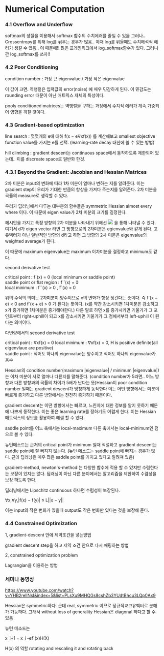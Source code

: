 # Numerical Computation

### 4.1 Overflow and Underflow

softmax의 성질을 이용해서 softmax 함수의 수치에러를 줄일 수 있음 그러나.. Crossentropy를 위해 log를 쒸우는 경우가 많음.. 이때 log를 쒸울때도 수치해석적 에러가 생길 수 있음.. 이 때문에!!
많은 프레임워크에서 log_softmax함수가 있다. 그러니깐 log_softmax를 쓰자!!

### 4.2 Poor Conditioning

condition number : 가장 큰 eigenvalue / 가장 작은 eigenvalue  

이 값이 크면. 역행렬은 입력값의 error(noise) 에 매우 민감하게 된다. 이 민감도는 rounding error 때문이 아닌 매트릭스 자체의 특성이다. 

pooly conditioned matrices는 역행렬을 구하는 과정에서 수치적 에러가 계속 가중되어 영향을 끼칠 것이다.

### 4.3 Gradient-based optimization

line search :  몇몇개의 e에 대해 f(x − e∇xf(x)) 를 계산해보고 smallest objective function value를 가지는 e를 선택. (learning-rate decay 대신에 쓸 수 있는 방법)

hill climbing : gradient descent는 continuous space에서 동작하도록 제한되어 있는데.. 이를 discreate space로 일반화 한것.

### 4.3.1 Beyond the Gradient: Jacobian and Hessian Matrices

2차 미분은 input의 변화에 따라 1차 미분이 얼마나 변하는 지를 알려준다. 이는 gradient step이 우리가 기대한 만큼의 향상을 가져다 주는지를 알려준다. 2차 미분을 곡률의 measure로 생각할 수 있다.

우리가 딥러닝에서 다루는 대부분의 함수들은 symmetric Hessian almost every where 이다. 이 때문에 eigen value가 2차 미분의 크기를 결정한다. 

헤시안을 가지고 특정 방향의 2차 미분을 나타내기 위해선 <img src="http://www.sciweavers.org/upload/Tex2Img_1508822888/render.png" /> 을 통해 나타낼 수 있다. 여기서 d가 eigen vector 라면 그 방향으로의 2차미분은 egienvalue와 같게 된다. 고유벡터가 아닌 일반적인 방향의 d라고 하면 그 방향의 2차 미분은 eigenvalue의 weighted average가 된다. 

이 때문에 maximum eigenvalue는 maximum 이차미분을 결정하고 minimum도 같다.

second derivative test 

critical point : f\`(x) = 0  (local minimum or saddle point)  
saddle point or flat region : f\`\`(x) = 0  
local minimum : f\`\`(x) > 0 , f\`(x) = 0 
 
 위의 수식의 의미는 2차미분이 양수이므로 x의 변화가 항상 생긴다는 뜻이다. 즉 
f\`(x − e) < 0 and f\`(x + e) > 0 가 된다는 뜻이다. (x를 약간 감소시키면 1차미분은 감소하고 x가 증가하면 1차미분은 증가해야한다.) 다른 말로 하면 x를 증가시키면 기울기가 그 포인트부터 right-uphill이 되고 x를 감소시키면 기울기가 그 점에서부터 left-uphill 이 된다는 의미이다.

다변량에서의 second derivative test

critical point : ∇xf(x) = 0
local minimum : ∇xf(x) = 0, H is positive definite(all eigenvlaue are positive)  
saddle point : 적어도 하나의 eigenvalue는 양수이고 적어도 하나의 eigenvalue가 음수


Hessian의 condition number(maximum |eigenvalue| / minimum  |eigenvalue|) 는 이차 미분이 서로 얼마나 다른지를 말해준다. (condition number가 5라면.. 어느 방향과 다른 방향과의 곡률의 차이가 5배가 난다는 뜻)Hessian이 poor condition number 일때는 gradient descent가 멍청하게 동작한다 이는 어떤 방향에서는 미분이 빠르게 증가하고 다른 방향에서는 천천히 증가하기 때문이다. 

gradient descent는 이떤 방향에서는 빠르고, 느린지에 대한 정보를 알지 못하기 때문에 나쁘게 동작한다. 이는 좋은 learning rate를 정하기도 어렵게 한다. 이는 Hessian 매트릭스의 정보를 활용하여 해결 할 수 있다.

saddle point를 어느 축에서는 local-maximum 다른 축에서는 local-minimum인 점으로 볼 수 있다.

뉴턴메소드는 근처의 critical point가 minimum 일때 적절하고 gradient descent는 saddle point에 잘 빠지지 않는다. (뉴턴 메소드는 saddle point에 빠지는 경우가 많다. 근데 딥러닝은 매우 많은 saddle point를 가지고 있다고 알려져 있음)

gradient-method, newton's-method 는 다양한 함수에 적용 할 수 있지만 수렴한다는 보장이 있지는 않다. 딥러닝이 아닌 다른 분야에서는 알고리즘을 제한하여 수렴성을 보장 하도록 한다.

딥러닝에서는 Lipschitz continuous 하다면 수렴성이 보장된다.

∀x,∀y,|f(x) − f(y)| ≤ L||x − y||

이는 input의 작은 변화가 있을때 output도 작은 변화만 있다는 것을 보장해 준다.


### 4.4 Constrained Optimization

1, gradient-descent 안에 제약조건을 넣는방법 

gradient descent step을 하고 제약 조건 안으로 다시 매핑하는 방법

2, constrained optimization problem 

Lagrangian을 이용하는 방법

### 세미나 동영상
https://www.youtube.com/watch?v=YHB2reIlNsI&index=5&list=PLsXu9MHQGs8cshZb3YUdtBhcu3LQp0Ax9

Hessian은 symmetric하다. 근데 real, symmetric 이므로 정규직교고유벡터로 분해가 가능하다. 그래서 without loss of generality Hessian은 diagonal 하다고 할 수 있음

뉴턴 메소드는

x_i+1 = x_i -ef\`(x)H(X)

H(x) 의 역할 rotating and rescaling it and rotating back
